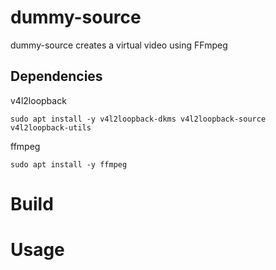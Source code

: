 dummy-source
============

dummy-source creates a virtual video using FFmpeg

Dependencies
------------

v4l2loopback

    sudo apt install -y v4l2loopback-dkms v4l2loopback-source v4l2loopback-utils

ffmpeg

    sudo apt install -y ffmpeg
    
Build
=====



Usage
=====


